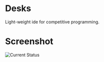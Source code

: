 # Desks
Light-weight ide for competitive programming.

# Screenshot
![Current Status](https://github.com/svr8/Desks/blob/master/Screenshots/Screenshot.PNG)
